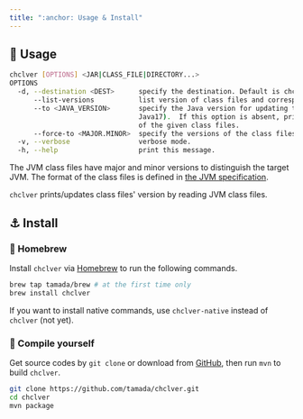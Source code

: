 ```yaml
---
title: ":anchor: Usage & Install"
---
```


## :runner: Usage

```sh
chclver [OPTIONS] <JAR|CLASS_FILE|DIRECTORY...>
OPTIONS
  -d, --destination <DEST>      specify the destination. Default is chclver directory.
      --list-versions           list version of class files and corresponding Java version.
      --to <JAVA_VERSION>       specify the Java version for updating to (e.g., Java7, 
                                Java17).  If this option is absent, print the versions 
                                of the given class files.
      --force-to <MAJOR.MINOR>  specify the versions of the class files directory.
  -v, --verbose                 verbose mode.
  -h, --help                    print this message.
```

The JVM class files have major and minor versions to distinguish the target JVM. The format of the class files is defined in [the JVM specification](https://docs.oracle.com/javase/specs/jvms/se17/html/jvms-4.html#jvms-4.1).

`chclver` prints/updates class files' version by reading JVM class files.

## :anchor: Install

### :beer: Homebrew

Install `chclver` via [Homebrew](https://brew.sh) to run the following commands.

```sh
brew tap tamada/brew # at the first time only
brew install chclver
```

If you want to install native commands, use `chclver-native` instead of `chclver` (not yet).

### :muscle: Compile yourself

Get source codes by `git clone` or download from [GitHub](https://github.com/tamada/chclver), then run `mvn` to build `chclver`.

```sh
git clone https://github.com/tamada/chclver.git
cd chclver
mvn package
```
